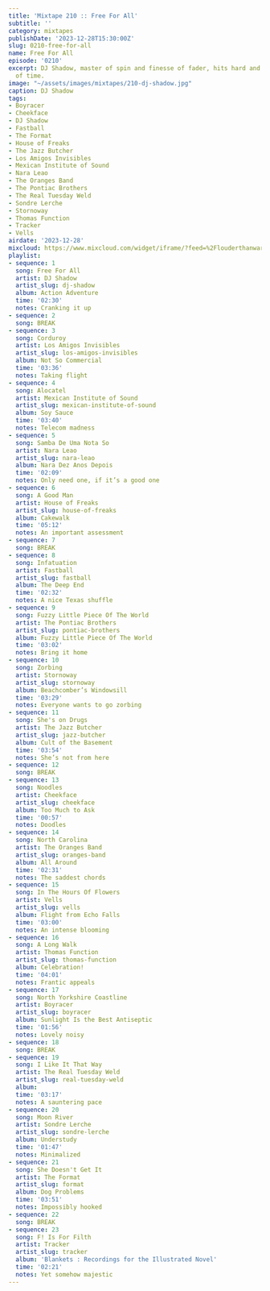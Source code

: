 ```yaml
---
title: 'Mixtape 210 :: Free For All'
subtitle: ''
category: mixtapes
publishDate: '2023-12-28T15:30:00Z'
slug: 0210-free-for-all
name: Free For All
episode: '0210'
excerpt: DJ Shadow, master of spin and finesse of fader, hits hard and in the nick
  of time.
image: "~/assets/images/mixtapes/210-dj-shadow.jpg"
caption: DJ Shadow
tags:
- Boyracer
- Cheekface
- DJ Shadow
- Fastball
- The Format
- House of Freaks
- The Jazz Butcher
- Los Amigos Invisibles
- Mexican Institute of Sound
- Nara Leao
- The Oranges Band
- The Pontiac Brothers
- The Real Tuesday Weld
- Sondre Lerche
- Stornoway
- Thomas Function
- Tracker
- Vells
airdate: '2023-12-28'
mixcloud: https://www.mixcloud.com/widget/iframe/?feed=%2Flouderthanwar%2Fthe-mixtape-210-free-for-all-2023-12-28%2F&hide_artwork=1&hide_cover=1
playlist:
- sequence: 1
  song: Free For All
  artist: DJ Shadow
  artist_slug: dj-shadow
  album: Action Adventure
  time: '02:30'
  notes: Cranking it up
- sequence: 2
  song: BREAK
- sequence: 3
  song: Corduroy
  artist: Los Amigos Invisibles
  artist_slug: los-amigos-invisibles
  album: Not So Commercial
  time: '03:36'
  notes: Taking flight
- sequence: 4
  song: Alocatel
  artist: Mexican Institute of Sound
  artist_slug: mexican-institute-of-sound
  album: Soy Sauce
  time: '03:40'
  notes: Telecom madness
- sequence: 5
  song: Samba De Uma Nota So
  artist: Nara Leao
  artist_slug: nara-leao
  album: Nara Dez Anos Depois
  time: '02:09'
  notes: Only need one, if it’s a good one
- sequence: 6
  song: A Good Man
  artist: House of Freaks
  artist_slug: house-of-freaks
  album: Cakewalk
  time: '05:12'
  notes: An important assessment
- sequence: 7
  song: BREAK
- sequence: 8
  song: Infatuation
  artist: Fastball
  artist_slug: fastball
  album: The Deep End
  time: '02:32'
  notes: A nice Texas shuffle
- sequence: 9
  song: Fuzzy Little Piece Of The World
  artist: The Pontiac Brothers
  artist_slug: pontiac-brothers
  album: Fuzzy Little Piece Of The World
  time: '03:02'
  notes: Bring it home
- sequence: 10
  song: Zorbing
  artist: Stornoway
  artist_slug: stornoway
  album: Beachcomber’s Windowsill
  time: '03:29'
  notes: Everyone wants to go zorbing
- sequence: 11
  song: She's on Drugs
  artist: The Jazz Butcher
  artist_slug: jazz-butcher
  album: Cult of the Basement
  time: '03:54'
  notes: She’s not from here
- sequence: 12
  song: BREAK
- sequence: 13
  song: Noodles
  artist: Cheekface
  artist_slug: cheekface
  album: Too Much to Ask
  time: '00:57'
  notes: Doodles
- sequence: 14
  song: North Carolina
  artist: The Oranges Band
  artist_slug: oranges-band
  album: All Around
  time: '02:31'
  notes: The saddest chords
- sequence: 15
  song: In The Hours Of Flowers
  artist: Vells
  artist_slug: vells
  album: Flight from Echo Falls
  time: '03:00'
  notes: An intense blooming
- sequence: 16
  song: A Long Walk
  artist: Thomas Function
  artist_slug: thomas-function
  album: Celebration!
  time: '04:01'
  notes: Frantic appeals
- sequence: 17
  song: North Yorkshire Coastline
  artist: Boyracer
  artist_slug: boyracer
  album: Sunlight Is the Best Antiseptic
  time: '01:56'
  notes: Lovely noisy
- sequence: 18
  song: BREAK
- sequence: 19
  song: I Like It That Way
  artist: The Real Tuesday Weld
  artist_slug: real-tuesday-weld
  album:
  time: '03:17'
  notes: A sauntering pace
- sequence: 20
  song: Moon River
  artist: Sondre Lerche
  artist_slug: sondre-lerche
  album: Understudy
  time: '01:47'
  notes: Minimalized
- sequence: 21
  song: She Doesn't Get It
  artist: The Format
  artist_slug: format
  album: Dog Problems
  time: '03:51'
  notes: Impossibly hooked
- sequence: 22
  song: BREAK
- sequence: 23
  song: F! Is For Filth
  artist: Tracker
  artist_slug: tracker
  album: 'Blankets : Recordings for the Illustrated Novel'
  time: '02:21'
  notes: Yet somehow majestic
---
```



